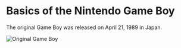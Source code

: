 # Basics of the Nintendo Game Boy

The original Game Boy was released on April 21, 1989 in Japan.

![Original Game Boy](https://raw.github.com/spencersteers/game-boy-development-book/master/assets/game-boy-og.jpg)